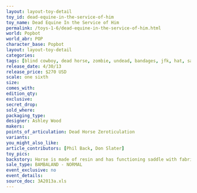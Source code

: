 ```yaml
---
layout: layout-toy-detail 
toy_id: dead-equine-in-the-service-of-him
toy_name: Dead Equine In the Service of Him
permalink: /toys-1-6/dead-equine-in-the-service-of-him.html
world: Popbot
world_abr: POP
character_base: Popbot
layout: layout-toy-detail
categories: 
tags: [blind cowboy, dead horse, zombie, undead, bandages, jfk, hat, saddle, ghost]
release_date: 4/30/13
release_price: $270 USD
scale: one sixth
size: 
comes_with: 
edition_qty: 
exclusive: 
secret_drop: 
sold_where: 
packaging_type: 
designer: Ashley Wood
makers: 
points_of_articulation: Dead Horse Zeroticulation
variants: 
you_might_also_like: 
article_contributors: [Phil Back, Don Slater]
toy_pics: 
backstory: Horse is made of resin and has functioning saddle with fabric rags.
sale_type: BAMBALAND - NORMAL
event_exclusive: no
event_details: 
source_doc: 3A2013a.xls
---
```


